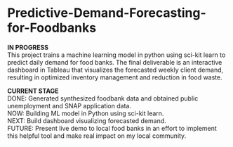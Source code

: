 # Predictive-Demand-Forecasting-for-Foodbanks
**IN PROGRESS**   
This project trains a machine learning model in python using sci-kit learn to predict daily demand for food banks. The final deliverable is an interactive dashboard in Tableau that visualizes the forecasted weekly client demand, resulting in optimized inventory management and reduction in food waste.

**CURRENT STAGE**   
DONE: Generated synthesized foodbank data and obtained public unemployment and SNAP application data.  
NOW: Building ML model in Python using sci-kit learn.  
NEXT: Build dashboard visualizing forecasted demand.  
FUTURE: Present live demo to local food banks in an effort to implement this helpful tool and make real impact on my local community.  

